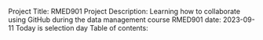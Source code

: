 Project Title: RMED901
Project Description: Learning how to collaborate using GitHub during the data management course RMED901 
date: 2023-09-11
Today is selection day
Table of contents:
